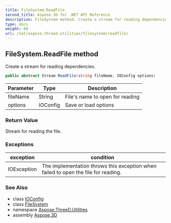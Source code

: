```yaml
---
title: FileSystem.ReadFile
second_title: Aspose.3D for .NET API Reference
description: FileSystem method. Create a stream for reading dependencies
type: docs
weight: 60
url: /net/aspose.threed.utilities/filesystem/readfile/
---
```

## FileSystem.ReadFile method

Create a stream for reading dependencies.

```csharp
public abstract Stream ReadFile(string fileName, IOConfig options)
```

| Parameter | Type | Description |
| --- | --- | --- |
| fileName | String | File's name to open for reading |
| options | IOConfig | Save or load options |

### Return Value

Stream for reading the file.

### Exceptions

| exception | condition |
| --- | --- |
| IOException | The implementation throws this exception when failed to open the file for reading. |

### See Also

* class [IOConfig](../../../aspose.threed.formats/ioconfig/)
* class [FileSystem](../)
* namespace [Aspose.ThreeD.Utilities](../../../aspose.threed.utilities/)
* assembly [Aspose.3D](../../../)


